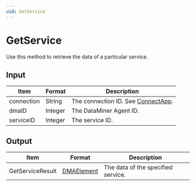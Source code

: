 ```yaml
---
uid: GetService
---
```


# GetService

Use this method to retrieve the data of a particular service.

## Input

| Item       | Format  | Description                                           |
|------------|---------|-------------------------------------------------------|
| connection | String  | The connection ID. See [ConnectApp](xref:ConnectApp). |
| dmaID      | Integer | The DataMiner Agent ID.                               |
| serviceID  | Integer | The service ID.                                       |

## Output

| Item             | Format                        | Description                        |
|------------------|-------------------------------|------------------------------------|
| GetServiceResult | [DMAElement](xref:DMAElement) | The data of the specified service. |
